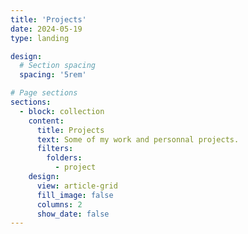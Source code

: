 ```yaml
---
title: 'Projects'
date: 2024-05-19
type: landing

design:
  # Section spacing
  spacing: '5rem'

# Page sections
sections:
  - block: collection
    content:
      title: Projects
      text: Some of my work and personnal projects.
      filters:
        folders:
          - project
    design:
      view: article-grid
      fill_image: false
      columns: 2
      show_date: false
---
```


